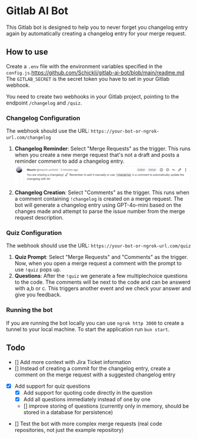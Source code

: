 # Gitlab AI Bot

This Gitlab bot is designed to help you to never forget you changelog entry again by automatically creating a changelog entry for your merge request.

## How to use

Create a `.env` file with the environment variables specified in the `config.js`.https://github.com/Schickli/gitlab-ai-bot/blob/main/readme.md
The `GITLAB_SECRET` is the secret token you have to set in your Gitlab webhook.

You need to create two webhooks in your Gitlab project, pointing to the endpoint `/changelog` and `/quiz`.

### Changelog Configuration

The webhook should use the URL: `https://your-bot-or-ngrok-url.com/changelog`

1. **Changelog Reminder**: Select "Merge Requests" as the trigger. This runs when you create a new merge request that's not a draft and posts a reminder comment to add a changelog entry.
   ![reminder comment](assets/image.png)

2. **Changelog Creation**: Select "Comments" as the trigger. This runs when a comment containing `!changelog` is created on a merge request. The bot will generate a changelog entry using GPT-4o-mini based on the changes made and attempt to parse the issue number from the merge request description.

### Quiz Configuration

The webhook should use the URL: `https://your-bot-or-ngrok-url.com/quiz`

1. **Quiz Prompt**: Select "Merge Requests" and "Comments" as the trigger. Now, when you open a merge request a comment with the prompt to use `!quiz` pops up.
2. **Questions**: After the `!quiz` we generate a few multiplechoice questions to the code. The comments will be next to the code and can be answerd with a,b or c. This triggers another event and we check your answer and give you feedback.

### Running the bot

If you are running the bot locally you can use `ngrok http 3000` to create a tunnel to your local machine. To start the application run `bun start`.

## Todo

- [] Add more context with Jira Ticket information
- [] Instead of creating a commit for the changelog entry, create a comment on the merge request with a suggested changelog entry
- [x] Add support for quiz questions
  - [x] Add support for quoting code directly in the question
  - [x] Add all questions immediately instead of one by one
  - [] improve storing of questions (currently only in memory, should be stored in a database for persistence)
- [] Test the bot with more complex merge requests (real code repositories, not just the example repository)
